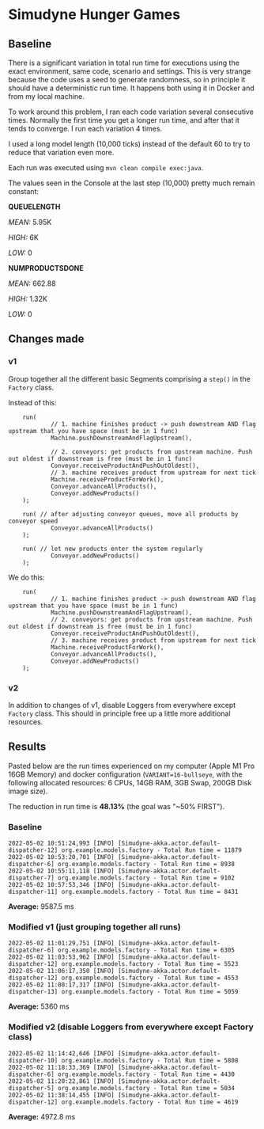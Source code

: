 # Simudyne Hunger Games

## Baseline
There is a significant variation in total run time for executions using the exact environment, same code, scenario and settings. This is very strange because the code uses a seed to generate randomness, so in principle it should have a deterministic run time. It happens both using it in Docker and from my local machine.

To work around this problem, I ran each code variation several consecutive times. Normally the first time you get a longer run time, and after that it tends to converge. I run each variation 4 times.

I used a long model length (10,000 ticks) instead of the default 60 to try to reduce that variation even more.

Each run was executed using `mvn clean compile exec:java`.

The values seen in the Console at the last step (10,000) pretty much remain constant:

**QUEUELENGTH**

*MEAN:* 5.95K

*HIGH:* 6K

*LOW:* 0

**NUMPRODUCTSDONE**

*MEAN:* 662.88

*HIGH:* 1.32K

*LOW:* 0

## Changes made

### v1

Group together all the different basic Segments comprising a `step()` in the `Factory` class.

Instead of this:

        run(
                // 1. machine finishes product -> push downstream AND flag upstream that you have space (must be in 1 func)
                Machine.pushDownstreamAndFlagUpstream(),

                // 2. conveyors: get products from upstream machine. Push out oldest if downstream is free (must be in 1 func)
                Conveyor.receiveProductAndPushOutOldest(),
                // 3. machine receives product from upstream for next tick
                Machine.receiveProductForWork(),
                Conveyor.advanceAllProducts(),
                Conveyor.addNewProducts()
        );

        run( // after adjusting conveyor queues, move all products by conveyor speed
                Conveyor.advanceAllProducts()
        );

        run( // let new products enter the system regularly
                Conveyor.addNewProducts()
        );

We do this:

        run(
                // 1. machine finishes product -> push downstream AND flag upstream that you have space (must be in 1 func)
                Machine.pushDownstreamAndFlagUpstream(),
                // 2. conveyors: get products from upstream machine. Push out oldest if downstream is free (must be in 1 func)
                Conveyor.receiveProductAndPushOutOldest(),
                // 3. machine receives product from upstream for next tick
                Machine.receiveProductForWork(),
                Conveyor.advanceAllProducts(),
                Conveyor.addNewProducts()
        );

### v2
In addition to changes of v1, disable Loggers from everywhere except `Factory` class. This should in principle free up a little more additional resources.

## Results
Pasted below are the run times experienced on my computer (Apple M1 Pro 16GB Memory) and docker configuration (`VARIANT=16-bullseye`, with the following allocated resources: 6 CPUs, 14GB RAM, 3GB Swap, 200GB Disk image size).

The reduction in run time is **48.13%** (the goal was "~50% FIRST").

### Baseline
    2022-05-02 10:51:24,993 [INFO] [Simudyne-akka.actor.default-dispatcher-12] org.example.models.factory - Total Run time = 11879
    2022-05-02 10:53:20,701 [INFO] [Simudyne-akka.actor.default-dispatcher-6] org.example.models.factory - Total Run time = 8938
    2022-05-02 10:55:11,118 [INFO] [Simudyne-akka.actor.default-dispatcher-7] org.example.models.factory - Total Run time = 9102
    2022-05-02 10:57:53,346 [INFO] [Simudyne-akka.actor.default-dispatcher-11] org.example.models.factory - Total Run time = 8431

**Average:** 9587.5 ms

### Modified v1 (just grouping together all runs)
    2022-05-02 11:01:29,751 [INFO] [Simudyne-akka.actor.default-dispatcher-6] org.example.models.factory - Total Run time = 6305
    2022-05-02 11:03:53,962 [INFO] [Simudyne-akka.actor.default-dispatcher-12] org.example.models.factory - Total Run time = 5523
    2022-05-02 11:06:17,350 [INFO] [Simudyne-akka.actor.default-dispatcher-12] org.example.models.factory - Total Run time = 4553
    2022-05-02 11:08:17,317 [INFO] [Simudyne-akka.actor.default-dispatcher-13] org.example.models.factory - Total Run time = 5059

**Average:** 5360 ms

### Modified v2 (disable Loggers from everywhere except Factory class)
    2022-05-02 11:14:42,646 [INFO] [Simudyne-akka.actor.default-dispatcher-10] org.example.models.factory - Total Run time = 5808
    2022-05-02 11:18:33,369 [INFO] [Simudyne-akka.actor.default-dispatcher-6] org.example.models.factory - Total Run time = 4430
    2022-05-02 11:20:22,861 [INFO] [Simudyne-akka.actor.default-dispatcher-5] org.example.models.factory - Total Run time = 5034
    2022-05-02 11:38:14,455 [INFO] [Simudyne-akka.actor.default-dispatcher-12] org.example.models.factory - Total Run time = 4619

**Average:** 4972.8 ms
